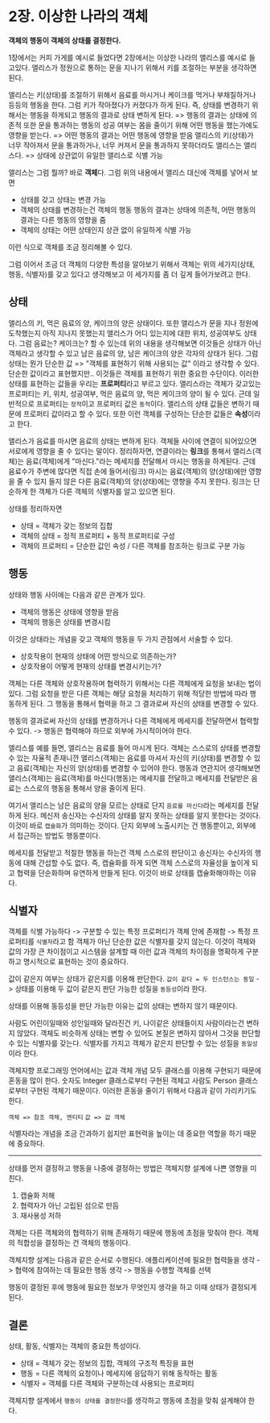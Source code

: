 # 2장. 이상한 나라의 객체

**객체의 행동이 객체의 상태를 결정한다.**

1장에서는 커피 가게를 예시로 들었다면 2장에서는 이상한 나라의 앨리스를 예시로 들고있다.
앨리스가 정원으로 통하는 문을 지나기 위해서 키를 조절하는 부분을 생각하면 된다.

앨리스는 키(상태)를 조절하기 위해서 음료를 마시거나 케이크를 먹거나 부채질하거나 등등의 행동을 한다. 그럼 키가 작아졌다가 커졌다가 하게 된다.
즉, 상태를 변경하기 위해서는 행동을 하게되고 행동의 결과로 상태 변하게 된다. => 행동의 결과는 상태에 의존적
또한 문을 통과하는 행동의 성공 여부는 몸을 줄이기 위해 어떤 행동을 했는가에도 영향을 받는다. => 어떤 행동의 결과는 어떤 행동에 영향을 받음
앨리스의 키(상태)가 너무 작아져서 문을 통과하거나, 너무 커져서 문을 통과하지 못하더라도 앨리스는 앨리스다. => 상태에 상관없이 유일한 앨리스로 식별 가능

앨리스는 그럼 뭘까? 바로 **객체**다. 
그럼 위의 내용에서 앨리스 대신에 객체를 넣어서 보면
- 상태를 갖고 상태는 변경 가능
- 객체의 상태를 변경하는건 객체의 행동
  행동의 결과는 상태에 의존적, 어떤 행동의 결과는 다른 행동의 영향을 줌
- 객체의 상태는 어떤 상태인지 상관 없이 유일하게 식별 가능

이런 식으로 객체를 조금 정리해볼 수 있다.

그럼 이어서 조금 더 객체의 다양한 특성을 알아보기 위해서 객체는 위의 세가지(상태, 행동, 식별자)를 갖고 있다고 생각해보고 이 세가지를 좀 더 깊게 들어가보려고 한다. 

## 상태
앨리스의 키, 먹은 음료의 양, 케이크의 양은 상태이다. 또한 앨리스가 문을 지나 정원에 도착했는지 아직 지나지 못했는지 앨리스가 어디 있는지에 대한 위치, 성공여부도 상태다.
그럼 음료는? 케이크는? 할 수 있는데 위의 내용을 생각해보면 이것들은 상태가 아닌 객체라고 생각할 수 있고 남은 음료의 양, 남은 케이크의 양은 각자의 상태가 된다.
그럼 상태는 뭔가 단순한 값 => "객체를 표현하기 위해 사용되는 값" 이라고 생각할 수 있다.
단순한 값이라고 표현했지만.. 이것들은 객체를 표현하기 위한 중요한 수단이다.
이러한 상태를 표현하는 값들을 우리는 **프로퍼티**라고 부르고 있다.
앨리스라는 객체가 갖고있는 프로퍼티는 키, 위치, 성공여부, 먹은 음료의 양, 먹은 케이크의 양이 될 수 있다.
근데 일반적으로 프로퍼티는 `정적`이고 프로퍼티 값은 `동적`이다. 앨리스의 상태 값들은 변하기 때문에 프로퍼티 값이라고 할 수 있다.
또한 이런 객체를 구성하는 단순한 값들은 **속성**이라고 한다.

앨리스가 음료를 마시면 음료의 상태는 변하게 된다. 객체들 사이에 연결이 되어있으면 서로에게 영향을 줄 수 있다는 말이다.
정리하자면, 연결이라는 **링크**를 통해서 앨리스(객체)는 음료(객체)에게 "마신다."라는 메세지를 전달해서 마시는 행동을 하게된다.
근데 음료수가 주변에 많다면 직접 손에 들어서(링크) 마시는 음료(객체)의 양(상태)에만 영향을 줄 수 있지 들지 않은 다른 음료(객체)의 양(상태)에는 영향을 주지 못한다. 
링크는 단순하게 한 객체가 다른 객체의 식별자를 알고 있으면 된다.

상태를 정리하자면
- 상태 = 객체가 갖는 정보의 집합
- 객체의 상태 = 정적 프로퍼티 + 동적 프로퍼티로 구성
- 객체의 프로퍼티 = 단순한 값인 속성 / 다른 객체를 참조하는 링크로 구분 가능

## 행동
상태와 행동 사이에는 다음과 같은 관계가 있다.
- 객체의 행동은 상태에 영향을 받음
- 객체의 행동은 상태를 변경시킴

이것은 상태라는 개념을 갖고 객체의 행동을 두 가지 관점에서 서술할 수 있다.
- 상호작용이 현재의 상태에 어떤 방식으로 의존하는가?
- 상호작용이 어떻게 현재의 상태를 변경시키는가?

객체는 다른 객체와 상호작용하며 협력하기 위해서는 다른 객체에게 요청을 보내는 법이 있다.
그럼 요청을 받은 다른 객체는 해당 요청을 처리하기 위해 적당한 방법에 따라 행동하게 된다.
그 행동을 통해서 협력을 하고 그 결과로써 자신의 상태를 변경할 수 있다.

행동의 결과로써 자신의 상태를 변경하거나 다른 객체에게 메세지를 전달하면서 협력할 수 있다.
-> 행동은 협력해야 하므로 외부에 가시적이어야 한다.

앨리스를 예를 들면, 앨리스는 음료를 들어 마시게 된다. 객체는 스스로의 상태를 변경할 수 있는 자율적 존재니깐 앨리스(객체)는 음료를 마셔서 자신의 키(상태)를 변경할 수 있고 음료(객체)는 자신의 양(상태)를 변경할 수 있어야 한다.
행동과 연관지어 생각해보면 앨리스(객체)는 음료(객체)를 마신다(행동)는 메세지를 전달하고 메세지를 전달받은 음료는 스스로의 행동을 통해서 양을 줄이게 된다.

여기서 앨리스는 남은 음료의 양을 모르는 상태로 단지 `음료를 마신다`라는 메세지를 전달하게 된다. 메신저 송신자는 수신자의 상태를 알지 못하는 상태를 알지 못한다는 것이다.
이것이 바로 `캡슐화`가 의미하는 것이다. 단지 외부에 노출시키는 건 행동뿐이고, 외부에서 접근하는 방법도 행동뿐이다.

메세지를 전달받고 적절한 행동을 하는건 객체 스스로의 판단이고 송신자는 수신자의 행동에 대해 간섭할 수도 없다.
즉, 캡슐화를 하게 되면 객체 스스로의 자율성을 높이게 되고 협력을 단순화하며 유연하게 만들게 된다.
이것이 바로 상태를 캡슐화해야하는 이유다.

## 식별자
객체를 식별 가능하다 -> 구분할 수 있는 특정 프로퍼티가 객체 안에 존재함 -> 특정 프로퍼티를 `식별자`라고 함
객체가 아닌 단순한 값은 식별자를 갖지 않는다.
이것이 객체와 값의 가장 큰 차이점이고 시스템을 설계할 때 이런 값과 객체의 차이점을 명확하게 구분하고 명시적으로 표현하는 것이 중요하다.

값이 같은지 여부는 상태가 같은지를 이용해 판단한다.
`값이 같다 = 두 인스턴스는 동일`
-> 상태를 이용해 두 값이 같은지 판단 가능한 성질을 `동등성`이라 한다.

상태를 이용해 동등성을 판단 가능한 이유는 값의 상태는 변하지 않기 때문이다.

사람도 어린이일때와 성인일때와 달라진건 키, 나이같은 상태들이지 사람이라는건 변하지 않았다.
객체도 비슷하게 상태는 변할 수 있어도 본질은 변하지 않아서 그것을 판단할 수 있는 식별자를 갖는다.
식별자를 가지고 객체가 같은지 판단할 수 있는 성질을 `동일성`이라 한다.

객체지향 프로그래밍 언어에서는 값과 객체 개념 모두 클래스를 이용해 구현되기 때문에 혼동을 많이 한다.
숫자도 Integer 클래스로부터 구현된 객체고 사람도 Person 클래스로부터 구현된 객체기 때문이다.
이러한 혼동을 줄이기 위해서 다음과 같이 가리키기도 한다.

`객체 => 참조 객체, 엔티티`
`값 => 값 객체`


식별자라는 개념을 조금 간과하기 쉽지만 표현력을 높이는 데 중요한 역할을 하기 때문에 중요하다.

---
상태를 먼저 결정하고 행동을 나중에 결정하는 방법은 객체지향 설계에 나쁜 영향을 미친다.

1. 캡슐화 저해
2. 협력자가 아닌 고립된 섬으로 만듬
3. 재사용성 저하

객체는 다른 객체와의 협력하기 위해 존재하기 때문에 행동에 초점을 맞춰야 한다.
객체의 적합성을 결정하는 건 객체의 행동이다.

객체지향 설계는 다음과 같은 순서로 수행된다.
애플리케이션에 필요한 협력들을 생각 -> 협력에 참여하는 데 필요한 행동 생각 -> 행동을 수행할 객체를 선택

행동이 결정된 후에 행동에 필요한 정보가 무엇인지 생각을 하고 이때 상태가 결정되게 된다.

## 결론
상태, 활동, 식별자는 객체의 중요한 특성이다.

- 상태 = 객체가 갖는 정보의 집합, 객체의 구조적 특징을 표현
- 행동 = 다른 객체의 요청이나 메세지에 응답하기 위해 동작하는 활동
- 식별자 = 객체를 다른 객체와 구분하는데 사용되는 프로퍼티

객체지향 설계에서 `행동이 상태를 결정한다`를 생각하고 행동에 초점을 맞춰 설계해야 한다.
